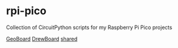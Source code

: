 # rpi-pico
Collection of CircuitPython scripts for my Raspberry Pi Pico projects

[GeoBoard](GeoBoard/README.md)
[DrewBoard](DrewBoard/README.md)
[shared](shared/README.md)

